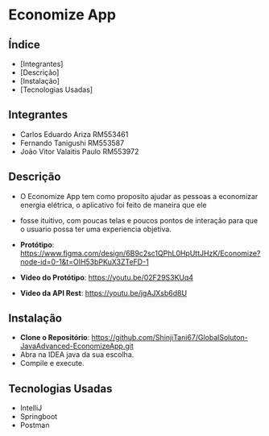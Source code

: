 # Economize App

## Índice 

- [Integrantes]
- [Descrição]   
- [Instalação]   
- [Tecnologias Usadas]

## Integrantes  
- Carlos Eduardo Ariza RM553461
- Fernando Tanigushi RM553587
- João Vitor Valaitis Paulo RM553972


## Descrição

- O Economize App tem como proposito ajudar as pessoas a economizar energia elétrica, o aplicativo foi feito de maneira que ele
- fosse ituitivo, com poucas telas e poucos pontos de interação para que o usuario possa ter uma experiencia objetiva. 
- **Protótipo**: https://www.figma.com/design/6B9c2sc1QPhL0HpUttJHzK/Economize?node-id=0-1&t=OIH53bPKuX3ZTeFD-1

- **Video do Protótipo**: https://youtu.be/02F29S3KUq4

- **Video da API Rest**: https://youtu.be/jgAJXsb6d8U

## Instalação
- **Clone o Repositório**: https://github.com/ShinjiTani67/GlobalSoluton-JavaAdvanced-EconomizeApp.git
- Abra na IDEA java da sua escolha.
- Compile e execute.

## Tecnologias Usadas
- IntelliJ
- Springboot
- Postman 
